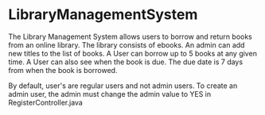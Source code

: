 # LibraryManagementSystem

The Library Management System allows users to borrow and return books from an online library. The library consists of ebooks. An admin can add new titles to the list of books. A User can borrow up to 5 books at any given time. A User can also see when the book is due. The due date is 7 days from when the book is borrowed. 

By default, user's are regular users and not admin users. To create an admin user, the admin must change the admin value to YES in RegisterController.java
